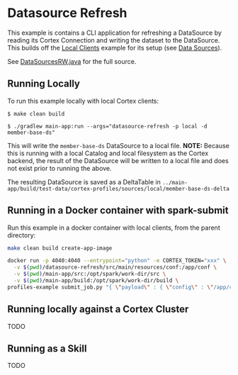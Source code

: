 # Datasource Refresh

This example is contains a CLI application for refreshing a DataSource by reading its Cortex Connection and writing the
dataset to the DataSource. This builds off the [Local Clients](../local-clients/README.md) example for its setup 
(see [Data Sources](../local-clients/README.md#data-sources)).

See [DataSourcesRW.java](./src/main/java/com/c12e/cortex/examples/datasource/DataSourceRW.java) for the full source.

## Running Locally

To run this example locally with local Cortex clients:
```
$ make clean build

$ ./gradlew main-app:run --args="datasource-refresh -p local -d member-base-ds"
```

This will write the `member-base-ds` DataSource to a local file. **NOTE:** Because this is running with a local Catalog 
and local filesystem as the Cortex backend, the result of the DataSource will be written to a local file and does
not exist prior to running the above.

The resulting DataSource is saved as a DeltaTable in `../main-app/build/test-data/cortex-profiles/sources/local/member-base-ds-delta`

## Running in a Docker container with spark-submit

Run this example in a docker container with local clients, from the parent directory:
```bash
make clean build create-app-image

docker run -p 4040:4040 --entrypoint="python" -e CORTEX_TOKEN="xxx" \
  -v $(pwd)/datasource-refresh/src/main/resources/conf:/app/conf \
  -v $(pwd)/main-app/src:/opt/spark/work-dir/src \
  -v $(pwd)/main-app/build:/opt/spark/work-dir/build \
profiles-example submit_job.py "{ \"payload\" : { \"config\" : \"/app/conf/spark-conf.json\" } }"
```



## Running locally against a Cortex Cluster

TODO

## Running as a Skill

TODO
